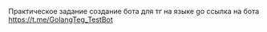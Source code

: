 Практическое задание создание бота для тг на языке go
ссылка на бота https://t.me/GolangTeg_TestBot

